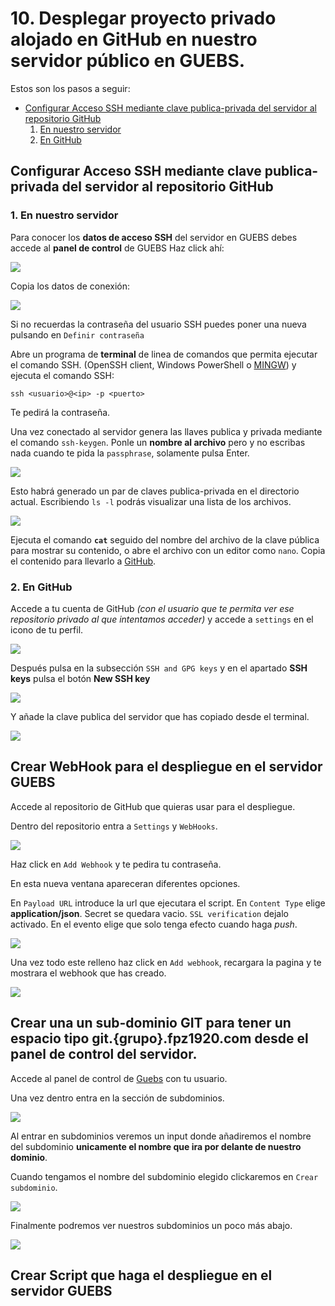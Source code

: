 # 10. Desplegar proyecto privado alojado en GitHub en nuestro servidor público en GUEBS.
Estos son los pasos a seguir:

  - [Configurar Acceso SSH mediante clave publica-privada del servidor al repositorio GitHub](#configurar-acceso-ssh-mediante-clave-publica-privada-del-servidor-al-repositorio-github)
    1. [En nuestro servidor](#en-nuestro-servidor)
    2. [En GitHub](#en-github)

## Configurar Acceso SSH mediante clave publica-privada del servidor al repositorio GitHub

### 1. En nuestro servidor
Para conocer los **datos de acceso SSH** del servidor en GUEBS debes accede al **panel de control** de GUEBS Haz click ahí:
   
![](images/doc10/doc10-panel-de-control-guebs.png)

Copia los datos de conexión:

![](images/doc10/doc10-panel-de-contro-datos-de-acceso-ssh.png)

Si no recuerdas la contraseña del usuario SSH puedes poner una nueva pulsando en `Definir contraseña`

Abre un programa de **terminal** de linea de comandos que permita ejecutar el comando SSH. (OpenSSH client, Windows PowerShell o [MINGW](https://www.google.com/search?q=MINGW)) y ejecuta el comando SSH:

    ssh <usuario>@<ip> -p <puerto>

Te pedirá la contraseña.

Una vez conectado al servidor genera las llaves publica y privada mediante el comando `ssh-keygen`. Ponle un **nombre al archivo** pero y no escribas nada cuando te pida la `passphrase`, solamente pulsa Enter.

![](images/doc10/doc10-conectarse-al-servidor-por-ssh.png)

Esto habrá generado un par de claves publica-privada en el directorio actual. Escribiendo `ls -l` podrás visualizar una lista de los archivos.

![](images/doc10/doc10-claves-publica-y-privada.png)

Ejecuta el comando **`cat`** seguido del nombre del archivo de la clave pública para mostrar su contenido, o abre el archivo con un editor como `nano`. Copia el contenido para llevarlo a [GitHub](https://github.com).

### 2. En GitHub
Accede a tu cuenta de GitHub *(con el usuario que te permita ver ese repositorio privado al que intentamos acceder)* y accede a `settings` en el icono de tu perfil.

![](images/doc10/doc10-github-settings.png)

Después pulsa en la subsección `SSH and GPG keys` y en el apartado **SSH keys** pulsa el botón **New SSH key**

![](images/doc10/doc10-github-new-ssh-key.png)

Y añade la clave publica del servidor que has copiado desde el terminal.

![](images/doc10/doc10-github-anadir-clave-publica.png)


## Crear WebHook para el despliegue en el servidor GUEBS

Accede al repositorio de GitHub que quieras usar para el despliegue.

Dentro del repositorio entra a `Settings` y `WebHooks`.

![](images/doc10/doc10-github-webhooks-1.png)

Haz click en `Add Webhook` y te pedira tu contraseña.

En esta nueva ventana apareceran diferentes opciones.

En `Payload URL` introduce la url que ejecutara el script.
En `Content Type` elige **application/json**.
Secret se quedara vacio.
`SSL verification` dejalo activado.
En el evento elige que solo tenga efecto cuando haga *push*.

![](images/doc10/doc10-github-webhooks-2.png)

Una vez todo este relleno haz click en `Add webhook`, recargara la pagina y te mostrara el webhook que has creado.

![](images/doc10/doc10-github-webhooks-3.png)

## Crear una un sub-dominio GIT para tener un espacio tipo git.{grupo}.fpz1920.com desde el panel de control del servidor.

Accede al panel de control de [Guebs](https://www.gestionservicios.online/login) con tu usuario.

Una vez dentro entra en la sección de subdominios.

![](images/doc10/doc10-panel-de-control-guebs-subdominio.png)

Al entrar en subdominios veremos un input donde añadiremos el nombre del subdominio **unicamente el nombre que ira por delante de nuestro dominio**. 

Cuando tengamos el nombre del subdominio elegido clickaremos en `Crear subdominio`.

![](images/doc10/doc10-panel-de-control-guebs-crear-subdominio.png)

Finalmente podremos ver nuestros subdominios un poco más abajo.

![](images/doc10/doc10-panel-de-control-guebs-subdominios-configurados.png)

## Crear Script que haga el despliegue en el servidor GUEBS